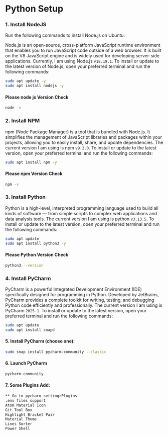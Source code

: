 # Python Setup

### 1. Install NodeJS
Run the following commands to install Node.js on Ubuntu:

Node.js is an open-source, cross-platform JavaScript runtime environment that enables you to run JavaScript code outside of a web browser. It is built on the V8 JavaScript engine and is widely used for developing server-side applications.
Currently, I am using Node.js `v18.19.1`. To install or update to the latest version of Node.js, open your preferred terminal and run the following commands:


```sh
sudo apt update -y
sudo apt install nodejs -y
```

#### Please node js Version Check
```sh
node -v
```

### 2. Install NPM

npm (Node Package Manager) is a tool that is bundled with Node.js. It simplifies the management of JavaScript libraries and packages within your projects, allowing you to easily install, share, and update dependencies.
The current version I am using is npm `v9.2.0`. To install or update to the latest version, open your preferred terminal and run the following commands:

```sh
sudo apt install npm -y
```

#### Please npm Version Check 
```sh
npm -v
```


### 3. Install Python

Python is a high-level, interpreted programming language used to build all kinds of software — from simple scripts to complex web applications and data analysis tools.
The current version I am using is python `v3.13.5`. To install or update to the latest version, open your preferred terminal and run the following commands:

```sh
sudo apt update
sudo apt install python3 -y

```

#### Please Python Version Check 
```sh
python3 --version
```

### 4. Install PyCharm

PyCharm is a powerful Integrated Development Environment (IDE) specifically designed for programming in Python. Developed by JetBrains, PyCharm provides a complete toolkit for writing, testing, and debugging Python code efficiently and professionally.
The current version I am using is PyCharm `2025.1`. To install or update to the latest version, open your preferred terminal and run the following commands:

```sh
sudo apt update
sudo apt install snapd

```
#### 5. Install PyCharm (choose one):

```sh
sudo snap install pycharm-community --classic

```

#### 6. Launch PyCharm
```sh
pycharm-community
```

#### 7. Some Plugins Add:
```sh
** Go to pycharm setting>Plugins
.env files support
Atom Material Icon
Git Tool Box
Highlight Bracket Pair
Material Theme
Lines Sorter
Power Shell


```



